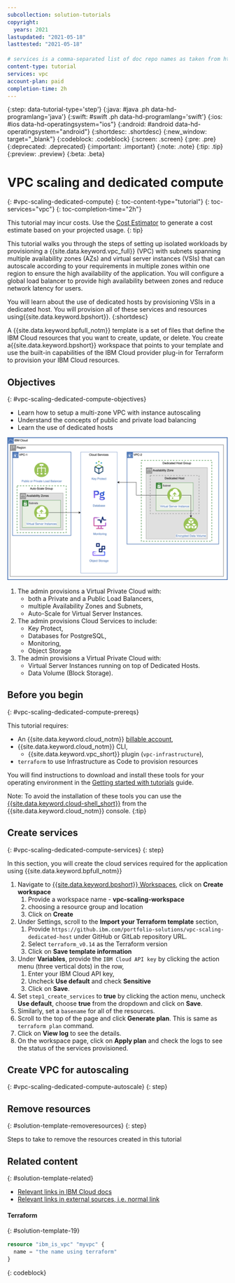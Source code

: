 ```yaml
---
subcollection: solution-tutorials
copyright:
  years: 2021
lastupdated: "2021-05-18"
lasttested: "2021-05-18"

# services is a comma-separated list of doc repo names as taken from https://github.ibm.com/cloud-docs/
content-type: tutorial
services: vpc
account-plan: paid
completion-time: 2h
---
```


{:step: data-tutorial-type='step'}
{:java: #java .ph data-hd-programlang='java'}
{:swift: #swift .ph data-hd-programlang='swift'}
{:ios: #ios data-hd-operatingsystem="ios"}
{:android: #android data-hd-operatingsystem="android"}
{:shortdesc: .shortdesc}
{:new_window: target="_blank"}
{:codeblock: .codeblock}
{:screen: .screen}
{:pre: .pre}
{:deprecated: .deprecated}
{:important: .important}
{:note: .note}
{:tip: .tip}
{:preview: .preview}
{:beta: .beta}

# VPC scaling and dedicated compute
{: #vpc-scaling-dedicated-compute}
{: toc-content-type="tutorial"}
{: toc-services="vpc"}
{: toc-completion-time="2h"}

<!--##istutorial#-->
This tutorial may incur costs. Use the [Cost Estimator](https://{DomainName}/estimator/review) to generate a cost estimate based on your projected usage.
{: tip}
<!--#/istutorial#-->

This tutorial walks you through the steps of setting up isolated workloads by provisioning a {{site.data.keyword.vpc_full}} (VPC) with subnets spanning multiple availability zones (AZs) and virtual server instances (VSIs) that can autoscale according to your requirements in multiple zones within one region to ensure the high availability of the application. You will configure a global load balancer to provide high availability between zones and reduce network latency for users.

You will learn about the use of dedicated hosts by provisioning VSIs in a dedicated host. You will provision all of these services and resources using{{site.data.keyword.bpshort}}. 
{:shortdesc}

A {{site.data.keyword.bpfull_notm}} template is a set of files that define the IBM Cloud resources that you want to create, update, or delete. You create a{{site.data.keyword.bpshort}} workspace that points to your template and use the built-in capabilities of the IBM Cloud provider plug-in for Terraform to provision your IBM Cloud resources.

## Objectives
{: #vpc-scaling-dedicated-compute-objectives}

* Learn how to setup a multi-zone VPC with instance autoscaling
* Understand the concepts of public and private load balancing
* Learn the use of dedicated hosts

![Architecture](images/solution62-vpc-scaling-dedicated-hidden/architecture_diagram.png)

1. The admin provisions a Virtual Private Cloud with:
    - both a Private and a Public Load Balancers, 
    - multiple Availability Zones and Subnets, 
    - Auto-Scale for Virtual Server Instances.
2. The admin provisions Cloud Services to include:
    - Key Protect, 
    - Databases for PostgreSQL, 
    - Monitoring, 
    - Object Storage
3. The admin provisions a Virtual Private Cloud with: 
    - Virtual Server Instances running on top of Dedicated Hosts.
    - Data Volume (Block Storage).


## Before you begin
{: #vpc-scaling-dedicated-compute-prereqs}

This tutorial requires:
* An {{site.data.keyword.cloud_notm}} [billable account](https://{DomainName}/docs/account?topic=account-accounts),
* {{site.data.keyword.cloud_notm}} CLI,
   * {{site.data.keyword.vpc_short}} plugin (`vpc-infrastructure`),
* `terraform` to use Infrastructure as Code to provision resources

You will find instructions to download and install these tools for your operating environment in the [Getting started with tutorials](https://{DomainName}/docs/solution-tutorials?topic=solution-tutorials-tutorials) guide.

Note: To avoid the installation of these tools you can use the [{{site.data.keyword.cloud-shell_short}}](https://{DomainName}/shell) from the {{site.data.keyword.cloud_notm}} console.
{:tip}


## Create services
{: #vpc-scaling-dedicated-compute-services}
{: step}

In this section, you will create the cloud services required for the application using {{site.data.keyword.bpfull_notm}}

1. Navigate to [{{site.data.keyword.bpshort}} Workspaces](https://{DomainName}/schematics/workspaces), click on **Create workspace** 
   1. Provide a workspace name - **vpc-scaling-workspace**
   2. choosing a resource group and location
   3. Click on **Create**
2. Under Settings, scroll to the **Import your Terraform template** section,
   1. Provide `https://github.ibm.com/portfolio-solutions/vpc-scaling-dedicated-host` under GitHub or GitLab repository URL.
   2. Select `terraform_v0.14` as the Terraform version
   3. Click on **Save template information**
3. Under **Variables**, provide the `IBM Cloud API key` by clicking the action menu (three vertical dots) in the row,       
   1. Enter your IBM Cloud API key,
   2. Uncheck **Use default** and check **Sensitive** 
   3. Click on **Save**.
4. Set `step1_create_services` to **true** by clicking the action menu, uncheck **Use default**, choose **true** from the dropdown and click on **Save**.
5. Similarly, set a `basename` for all of the resources.
6. Scroll to the top of the page and click **Generate plan**. This is same as `terraform plan` command.
7. Click on **View log** to see the details.
8. On the workspace page, click on **Apply plan** and check the logs to see the status of the services provisioned.


## Create VPC for autoscaling
{: #vpc-scaling-dedicated-compute-autoscale}
{: step}


## Remove resources
{: #solution-template-removeresources}
{: step}

Steps to take to remove the resources created in this tutorial

## Related content
{: #solution-template-related}

* [Relevant links in IBM Cloud docs](https://{DomainName}/docs/cli?topic=blah)
* [Relevant links in external sources, i.e. normal link](https://kubernetes.io/docs/tutorials/hello-minikube/)


#### Terraform
{: #solution-template-19}

```terraform
resource "ibm_is_vpc" "myvpc" {
  name = "the name using terraform"
}
```
{: codeblock}
